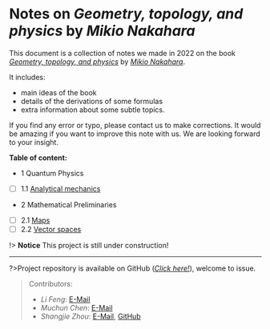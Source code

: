 # Notes on *Geometry, topology, and physics* by *Mikio Nakahara*

This document is a collection of notes we made in 2022 on the book  [*Geometry, topology, and physics*](https://www.amazon.com/Geometry-Topology-Physics-Graduate-Student/dp/0750306068) by [*Mikio Nakahara*](https://www.mikio-nakahara.com/). 

It includes: 
 - main ideas of the book
 - details of the derivations of some formulas
 - extra information about some subtle topics.

If you find any error or typo, please contact us to make corrections. It would be amazing if you want to improve this note with us. We are looking forward to your insight.  

**Table of content:**
- 1 Quantum Physics
 - [ ] 1.1 [Analytical mechanics](/1/1.1.md) 
- 2 Mathematical Preliminaries
 - [ ] 2.1 [Maps](/2/2.1.md)
 - [ ] 2.2 [Vector spaces](/2/2.2.md)

!> **Notice** This project is still under construction!

---

?>Project repository is available on GitHub ([*Click here!*](https://github.com/physicsWHU/Nakahara-Notes)), welcome to issue.


>Contributors:
>- *Li Feng*: [E-Mail](mailto:flphysics@whu.edu.cn)
>- *Muchun Chen*: [E-Mail](mailto:2019302070055@whu.edu.cn)
>- *Shangjie Zhou*: [E-Mail](mailto:sjzhou@whu.edu.cn), [GitHub](https://github.com/spaceofzsj)
